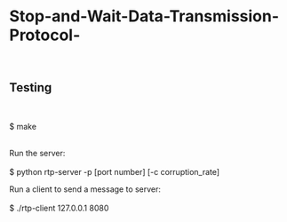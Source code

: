 # Stop-and-Wait-Data-Transmission-Protocol-
</br>


## Testing
</br>

$ make </br>
</br>

Run the server: </br>
</br>
$ python rtp-server -p [port number] [-c corruption_rate] </br>

Run a client to send a message to server: </br>
</br>
$ ./rtp-client 127.0.0.1 8080